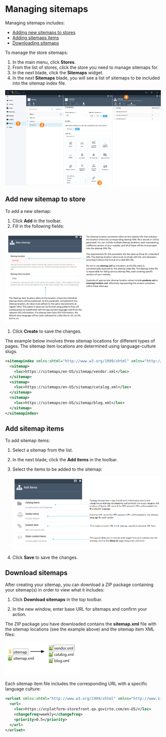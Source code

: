 ﻿# Managing sitemaps

Managing sitemaps includes:

* [Adding new sitemaps to stores](configuring-sitemaps.md#add-new-sitemap-to-store)
* [Adding sitemaps items](configuring-sitemaps.md#add-sitemap-items)
* [Downloading sitemaps](configuring-sitemaps.md#download-sitemaps)

To manage the store sitemaps:

1. In the main menu, click **Stores**.
1. From the list of stores, click the store you need to manage sitemaps for.
1. In the next blade, click the **Sitemaps** widget. 
1. In the next **Sitemaps** blade, you will see a list of sitemaps to be included into the sitemap index file.

![Sitemaps screen](media/sitemaps-screen.png)

## Add new sitemap to store

To add a new sitemap: 

1. Click **Add** in the toolbar.
1. Fill in the following fields:

  ![New sitemap](media/new-sitemap.png)

1. Click **Create** to save the changes.

The example below involves three sitemap locations for different types of pages. The sitemap item locations are determined using language-culture slugs.

```xml linenums="1"
<sitemapindex xmlns:xhtml="http://www.w3.org/1999/xhtml" xmlns="http://www.sitemaps.org/schemas/sitemap/0.9">
  <sitemap>
    <loc>https://sitemaps/en-US/sitemap/vendor.xml</loc>
  </sitemap>
  <sitemap>
    <loc>https://sitemaps/en-US/sitemap/catalog.xml</loc>
  </sitemap>
  <sitemap>
    <loc>https://sitemaps/en-US/sitemap/blog.xml</loc>
  </sitemap>
</sitemapindex>
```

## Add sitemap items

To add sitemap items:

1. Select a sitemap from the list.
1. In the next blade, click the  **Add items** in the toolbar.
1. Select the items to be added to the sitemap:

	![Item types](media/item-types.png)

1. Click **Save** to save the changes.

## Download sitemaps

After creating your sitemap, you can download a ZIP package containing your sitemap(s) in order to view what it includes:

1. Click **Download sitemaps** in the top toolbar.

1. In the new window, enter base URL for sitemaps and confirm your action.

The ZIP package you have downloaded contains the **sitemap.xml** file with the sitemap locations (see the example above) and the sitemap item XML files:

![Sitemap ZIP package folder structure](media/sitemap-folders.png)

Each sitemap item file includes the corresponding URL with a specific language culture:

```xml linenums="1"
<urlset xmlns:xhtml="http://www.w3.org/1999/xhtml" xmlns="http://www.sitemaps.org/schemas/sitemap/0.9">
  <url>
    <loc>https://vcplatform-storefront.qa.govirto.com/en-US/</loc>
    <changefreq>weekly</changefreq>
    <priority>0.5</priority>
  </url>
</urlset>
```
